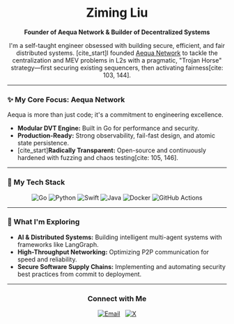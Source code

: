 <div align="center">
  <h1> Ziming Liu  </h1>
  <p>
    <strong>Founder of Aequa Network & Builder of Decentralized Systems</strong>
  </p>
</div>

<p align="center">
  I'm a self-taught engineer obsessed with building secure, efficient, and fair distributed systems. [cite_start]I founded <a href="https://github.com/zmlAEQ/Aequa-network">Aequa Network</a> to tackle the centralization and MEV problems in L2s with a pragmatic, "Trojan Horse" strategy—first securing existing sequencers, then activating fairness[cite: 103, 144].
</p>

---

### ✨ My Core Focus: Aequa Network

Aequa is more than just code; it's a commitment to engineering excellence.
- **Modular DVT Engine:** Built in Go for performance and security.
- **Production-Ready:** Strong observability, fail-fast design, and atomic state persistence.
- [cite_start]**Radically Transparent:** Open-source and continuously hardened with fuzzing and chaos testing[cite: 105, 146].

---

### 🚀 My Tech Stack

<p align="center">
  <img src="https://img.shields.io/badge/Go-00ADD8?style=for-the-badge&logo=go&logoColor=white" alt="Go"/>
  <img src="https://img.shields.io/badge/Python-3776AB?style=for-the-badge&logo=python&logoColor=white" alt="Python"/>
  <img src="https://img.shields.io/badge/Swift-FA7343?style=for-the-badge&logo=swift&logoColor=white" alt="Swift"/>
  <img src="https://img.shields.io/badge/Java-ED8B00?style=for-the-badge&logo=openjdk&logoColor=white" alt="Java"/>
  <img src="https://img.shields.io/badge/Docker-2496ED?style=for-the-badge&logo=docker&logoColor=white" alt="Docker"/>
  <img src="https://img.shields.io/badge/GitHub_Actions-2088FF?style=for-the-badge&logo=github-actions&logoColor=white" alt="GitHub Actions"/>
</p>

---

### 🧠 What I'm Exploring

- **AI & Distributed Systems:** Building intelligent multi-agent systems with frameworks like LangGraph.
- **High-Throughput Networking:** Optimizing P2P communication for speed and reliability.
- **Secure Software Supply Chains:** Implementing and automating security best practices from commit to deployment.

---

<div align="center">
  <h3>Connect with Me</h3>
  <p>
    <a href="mailto:zmliu0208@gmail.com"><img src="https://img.shields.io/badge/Gmail-D14836?style=for-the-badge&logo=gmail&logoColor=white" alt="Email"></a>
    &nbsp;
    <a href="https://x.com/AequaNetwork"><img src="https://img.shields.io/badge/X-000000?style=for-the-badge&logo=x&logoColor=white" alt="X"></a>
  </p>
</div>
